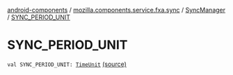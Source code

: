 [android-components](../../index.md) / [mozilla.components.service.fxa.sync](../index.md) / [SyncManager](index.md) / [SYNC_PERIOD_UNIT](./-s-y-n-c_-p-e-r-i-o-d_-u-n-i-t.md)

# SYNC_PERIOD_UNIT

`val SYNC_PERIOD_UNIT: `[`TimeUnit`](https://developer.android.com/reference/java/util/concurrent/TimeUnit.html) [(source)](https://github.com/mozilla-mobile/android-components/blob/master/components/service/firefox-accounts/src/main/java/mozilla/components/service/fxa/sync/SyncManager.kt#L95)